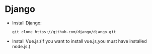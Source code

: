 # Django

* Install Django:

  ```shell
  git clone https://github.com/django/django.git
  ```

* Install Vue.js:(If you want to install vue.js,you must have installed node.js.)

   ```shell
   
   ```

